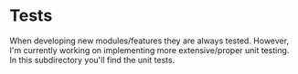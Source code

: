 # Tests

When developing new modules/features they are always tested. However, I'm currently working on implementing more extensive/proper unit testing. In this subdirectory you'll find the unit tests.
